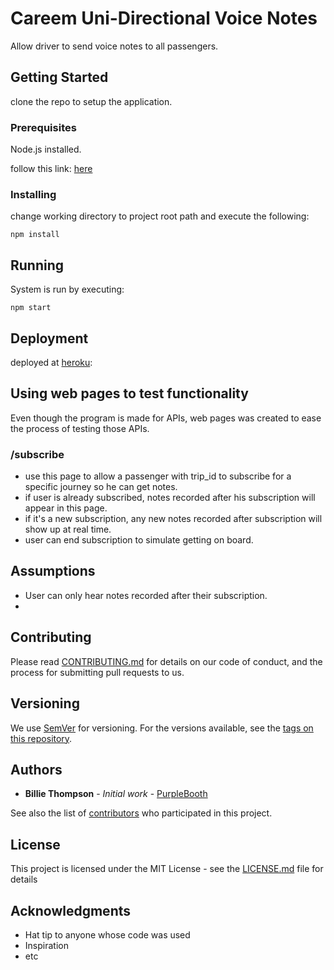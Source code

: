 # Careem Uni-Directional Voice Notes 

Allow driver to send voice notes to all passengers.
## Getting Started

clone the repo to setup the application.

### Prerequisites

Node.js installed.


follow this link: [here](https://nodejs.org/en/download/)

### Installing

change working directory to project root path and execute the following:

```
npm install
```

## Running

System is run by executing: 
```
npm start
```
## Deployment

deployed at [heroku](http://careem-test.herokuapp.com/):

## Using web pages to test functionality

Even though the program is made for APIs, web pages was created to ease the process of testing those APIs.

### /subscribe
- use this page to allow a passenger with trip_id to subscribe for a specific journey so he can get notes.
- if user is already subscribed, notes recorded after his subscription will appear in this page.
- if it's a new subscription, any new notes recorded after subscription will show up at real time.
- user can end subscription to simulate getting on board.
## Assumptions

* User can only hear notes recorded after their subscription.
* 
## Contributing

Please read [CONTRIBUTING.md](https://gist.github.com/PurpleBooth/b24679402957c63ec426) for details on our code of conduct, and the process for submitting pull requests to us.

## Versioning

We use [SemVer](http://semver.org/) for versioning. For the versions available, see the [tags on this repository](https://github.com/your/project/tags). 

## Authors

* **Billie Thompson** - *Initial work* - [PurpleBooth](https://github.com/PurpleBooth)

See also the list of [contributors](https://github.com/your/project/contributors) who participated in this project.

## License

This project is licensed under the MIT License - see the [LICENSE.md](LICENSE.md) file for details

## Acknowledgments

* Hat tip to anyone whose code was used
* Inspiration
* etc
